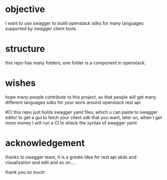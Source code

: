 # objective

I want to use swagger to build openstack sdks for many languages supported by swagger client tools.

# structure

this repo has many folders, one folder is a component in openstack.

# wishes

hope many people contribute to this project, so that people will get many different languages sdks for your work around openstack rest api


#CI
this repo just holds swagger yaml files, which u can paste to swagger editor to get a gui to fetch your client sdk that you want, later on, when I get more money I will run a CI to eheck the syntax of swagger yaml.

 

# acknowledgement

thanks to swagger team, it is a greate  idea for rest api skds and visualization and edit and so on....

thank you so much